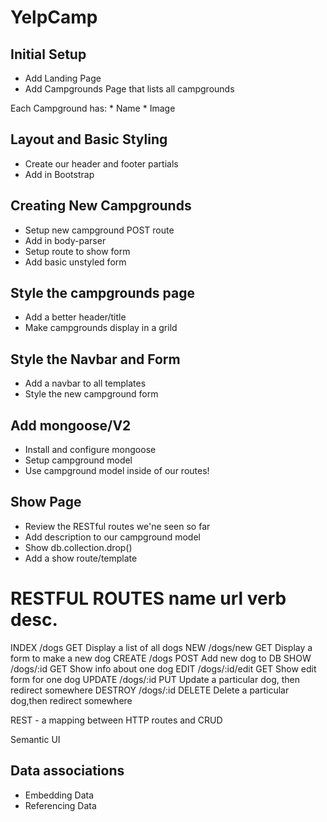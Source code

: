 # YelpCamp

## Initial Setup
* Add Landing Page
* Add Campgrounds Page that lists all campgrounds

Each Campground has:
    * Name
    * Image
    
## Layout and Basic Styling
* Create our header and footer partials
* Add in Bootstrap

## Creating New Campgrounds
* Setup new campground POST route
* Add in body-parser
* Setup route to show form
* Add basic unstyled form

## Style the campgrounds page
* Add a better header/title
* Make campgrounds display in a grild

## Style the Navbar and Form
* Add a navbar to all templates
* Style the new campground form

## Add mongoose/V2
* Install and configure mongoose
* Setup campground model
* Use campground model inside of our routes!

## Show Page
* Review the RESTful routes we'ne seen so far
* Add description to our campground model
* Show db.collection.drop()
* Add a show route/template

RESTFUL ROUTES
name            url             verb        desc.
==============================================
INDEX           /dogs           GET         Display a list of all dogs
NEW             /dogs/new       GET         Display a form to make a new dog
CREATE          /dogs           POST        Add new dog to DB
SHOW            /dogs/:id       GET         Show info about one dog
EDIT            /dogs/:id/edit  GET         Show edit form for one dog
UPDATE          /dogs/:id       PUT         Update a particular dog, then redirect somewhere
DESTROY         /dogs/:id       DELETE      Delete a particular dog,then redirect somewhere

REST - a mapping between HTTP routes and CRUD

Semantic UI

## Data associations
* Embedding Data
* Referencing Data
